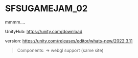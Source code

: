 # SFSUGAMEJAM_02
mmmm....


UnityHub:
https://unity.com/download

version:
https://unity.com/releases/editor/whats-new/2022.3.11

>Components:
-> webgl support (same site)